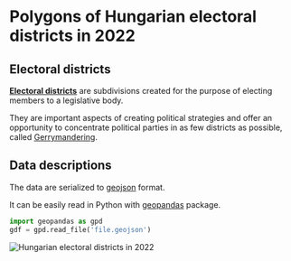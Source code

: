 # Polygons of Hungarian electoral districts in 2022

## Electoral districts
[**Electoral districts**](https://en.wikipedia.org/wiki/Electoral_district) are subdivisions created for the purpose of electing members to a legislative body.

They are important aspects of creating political strategies and offer an opportunity to concentrate political parties in as few districts as possible, called [Gerrymandering](https://en.wikipedia.org/wiki/Gerrymandering).

## Data descriptions

The data are serialized to [geojson](https://en.wikipedia.org/wiki/GeoJSON) format. 

It can be easily read in Python with [geopandas](https://geopandas.org/en/stable/getting_started.html) package.

```python
import geopandas as gpd
gdf = gpd.read_file('file.geojson')
```

![Hungarian electoral districts in 2022](https://i.imgur.com/344O4TD.pnggi)







